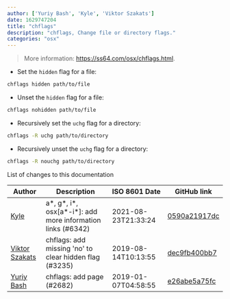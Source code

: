 ```yaml
---
author: ['Yuriy Bash', 'Kyle', 'Viktor Szakats']
date: 1629747204
title: "chflags"
description: "chflags, Change file or directory flags."
categories: "osx"
---
```

> More information: <https://ss64.com/osx/chflags.html>.

- Set the `hidden` flag for a file:

```bash
chflags hidden path/to/file
```

- Unset the `hidden` flag for a file:

```bash
chflags nohidden path/to/file
```

- Recursively set the `uchg` flag for a directory:

```bash
chflags -R uchg path/to/directory
```

- Recursively unset the `uchg` flag for a directory:

```bash
chflags -R nouchg path/to/directory
```
List of changes to this documentation


Author | Description | ISO 8601 Date | GitHub link
------|-----|-----|-----
[Kyle](mailto:76597257+Gitleptune@users.noreply.github.com) | a*, g*, i*, osx[a*-i*]: add more information links (#6342) | 2021-08-23T21:33:24 | [0590a21917dc](https://github.com/tldr-pages/tldr/commit/0590a21917dc981d3cc64b8094b1cffa9d0a3b78)
[Viktor Szakats](mailto:vszakats@users.noreply.github.com) | chflags: add missing 'no' to clear hidden flag (#3235) | 2019-08-14T10:13:55 | [dec9fb400bb7](https://github.com/tldr-pages/tldr/commit/dec9fb400bb7bac4778a752567f58be4815eb668)
[Yuriy Bash](mailto:yuriybash@users.noreply.github.com) | chflags: add page (#2682) | 2019-01-07T04:58:55 | [e26abe5a75fc](https://github.com/tldr-pages/tldr/commit/e26abe5a75fc4d438b0da3b99e3766b6ccabab38)

